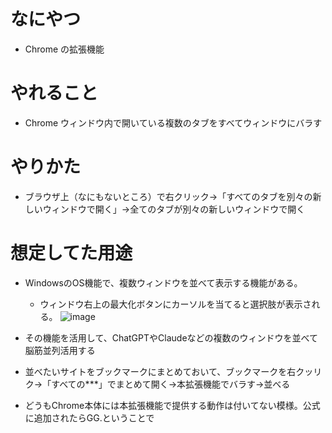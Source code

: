 # なにやつ
- Chrome の拡張機能

# やれること
- Chrome ウィンドウ内で開いている複数のタブをすべてウィンドウにバラす

# やりかた
- ブラウザ上（なにもないところ）で右クリック→「すべてのタブを別々の新しいウィンドウで開く」→全てのタブが別々の新しいウィンドウで開く

# 想定してた用途
- WindowsのOS機能で、複数ウィンドウを並べて表示する機能がある。
  - ウィンドウ右上の最大化ボタンにカーソルを当てると選択肢が表示される。
![image](https://github.com/user-attachments/assets/394ec808-b9db-47ae-82ee-d8260d4be9ee)

- その機能を活用して、ChatGPTやClaudeなどの複数のウィンドウを並べて脳筋並列活用する
- 並べたいサイトをブックマークにまとめておいて、ブックマークを右クッリク→「すべての***」でまとめて開く→本拡張機能でバラす→並べる
- どうもChrome本体には本拡張機能で提供する動作は付いてない模様。公式に追加されたらGG.ということで
